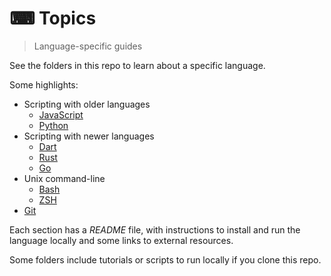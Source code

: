 # ⌨ Topics
> Language-specific guides

See the folders in this repo to learn about a specific language.

Some highlights:

- Scripting with older languages
	- [JavaScript](/Scripting%20languages/JavaScript)
	- [Python](/Scripting%20languages/Python)
- Scripting with newer languages
	- [Dart](/Scripting%20languages/Dart)
	- [Rust](/Scripting%20languages/Rust)
	- [Go](/Scripting%20languages/Go)
- Unix command-line
	- [Bash](/Shell/Bash)
	- [ZSH](/Shell/ZSH)
- [Git](/Version%20control/Git)

Each section has a _README_ file, with instructions to install and run the language locally and some links to external resources.

Some folders include tutorials or scripts to run locally if you clone this repo.
